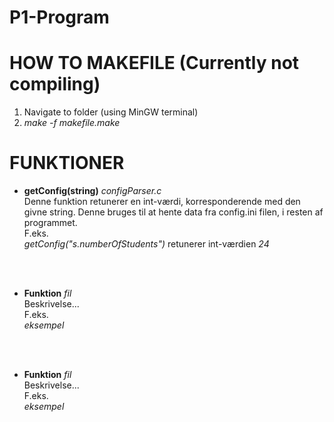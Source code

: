 # P1-Program

# HOW TO MAKEFILE (Currently not compiling)
  1. Navigate to folder (using MinGW terminal)
  2. _make -f makefile.make_
 
# FUNKTIONER
  - <b>getConfig(string)</b> _configParser.c_ <br>
 Denne funktion retunerer en int-værdi, korresponderende med den givne string. Denne bruges til at hente data fra config.ini filen, i resten af programmet. <br>
F.eks. <br>
_getConfig("s.numberOfStudents")_ retunerer int-værdien _24_
<br>
<br>

  - <b>Funktion</b> _fil_ <br>
 Beskrivelse... <br>
F.eks. <br>
_eksempel_
<br>
<br>

  - <b>Funktion</b> _fil_ <br>
 Beskrivelse... <br>
F.eks. <br>
_eksempel_
<br>
<br>





